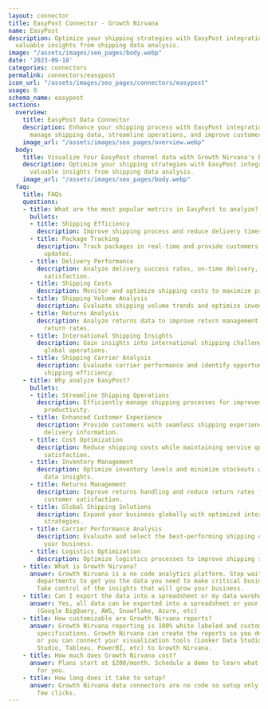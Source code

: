 ```yaml
---
layout: connector
title: EasyPost Connector - Growth Nirvana
name: EasyPost
description: Optimize your shipping strategies with EasyPost integration, gaining
  valuable insights from shipping data analysis.
image: "/assets/images/seo_pages/body.webp"
date: '2023-09-18'
categories: connectors
permalink: connectors/easypost
icon_url: "/assets/images/seo_pages/connectors/easypost"
usage: 0
schema_name: easypost
sections:
  overview:
    title: EasyPost Data Connector
    description: Enhance your shipping process with EasyPost integration. Seamlessly
      manage shipping data, streamline operations, and improve customer satisfaction.
    image_url: "/assets/images/seo_pages/overview.webp"
  body:
    title: Visualize Your EasyPost channel data with Growth Nirvana's EasyPost Connector
    description: Optimize your shipping strategies with EasyPost integration, gaining
      valuable insights from shipping data analysis.
    image_url: "/assets/images/seo_pages/body.webp"
  faq:
    title: FAQs
    questions:
    - title: What are the most popular metrics in EasyPost to analyze?
      bullets:
      - title: Shipping Efficiency
        description: Improve shipping process and reduce delivery times.
      - title: Package Tracking
        description: Track packages in real-time and provide customers with accurate
          updates.
      - title: Delivery Performance
        description: Analyze delivery success rates, on-time delivery, and customer
          satisfaction.
      - title: Shipping Costs
        description: Monitor and optimize shipping costs to maximize profitability.
      - title: Shipping Volume Analysis
        description: Evaluate shipping volume trends and optimize inventory management.
      - title: Returns Analysis
        description: Analyze returns data to improve return management and reduce
          return rates.
      - title: International Shipping Insights
        description: Gain insights into international shipping challenges and optimize
          global operations.
      - title: Shipping Carrier Analysis
        description: Evaluate carrier performance and identify opportunities to improve
          shipping efficiency.
    - title: Why analyze EasyPost?
      bullets:
      - title: Streamline Shipping Operations
        description: Efficiently manage shipping processes for improved operational
          productivity.
      - title: Enhanced Customer Experience
        description: Provide customers with seamless shipping experiences and accurate
          delivery information.
      - title: Cost Optimization
        description: Reduce shipping costs while maintaining service quality and customer
          satisfaction.
      - title: Inventory Management
        description: Optimize inventory levels and minimize stockouts with shipping
          data insights.
      - title: Returns Management
        description: Improve returns handling and reduce return rates for enhanced
          customer satisfaction.
      - title: Global Shipping Solutions
        description: Expand your business globally with optimized international shipping
          strategies.
      - title: Carrier Performance Analysis
        description: Evaluate and select the best-performing shipping carriers for
          your business.
      - title: Logistics Optimization
        description: Optimize logistics processes to improve shipping speed and reliability.
    - title: What is Growth Nirvana?
      answer: Growth Nirvana is a no code analytics platform. Stop waiting for other
        departments to get you the data you need to make critical business decisions.
        Take control of the insights that will grow your business.
    - title: Can I export the data into a spreadsheet or my data warehouse?
      answer: Yes, all data can be exported into a spreadsheet or your data warehouse
        (Google BigQuery, AWS, Snowflake, Azure, etc)
    - title: How customizable are Growth Nirvana reports?
      answer: Growth Nirvana reporting is 100% white labeled and customized to your
        specifications. Growth Nirvana can create the reports so you don’t have to
        or you can connect your visualization tools (Looker Data Studio/Google Data
        Studio, Tableau, PowerBI, etc) to Growth Nirvana.
    - title: How much does Growth Nirvana cost?
      answer: Plans start at $200/month. Schedule a demo to learn what plan is best
        for you.
    - title: How long does it take to setup?
      answer: Growth Nirvana data connectors are no code so setup only requires a
        few clicks.
---
```

